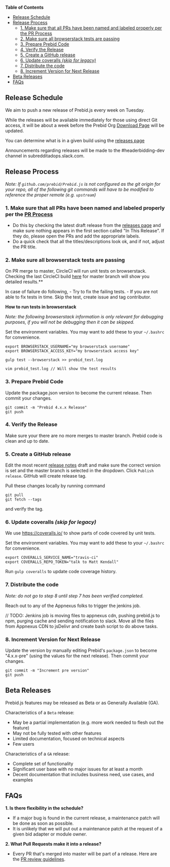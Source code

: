 **Table of Contents**
- [Release Schedule](#release-schedule)
- [Release Process](#release-process)
  - [1. Make sure that all PRs have been named and labeled properly per the PR Process](#1-make-sure-that-all-prs-have-been-named-and-labeled-properly-per-the-pr-process)
  - [2. Make sure all browserstack tests are passing](#2-make-sure-all-browserstack-tests-are-passing)
  - [3. Prepare Prebid Code](#3-prepare-prebid-code)
  - [4. Verify the Release](#4-verify-the-release)
  - [5. Create a GitHub release](#5-create-a-github-release)
  - [6. Update coveralls _(skip for legacy)_](#6-update-coveralls-skip-for-legacy)
  - [7. Distribute the code](#7-distribute-the-code)
  - [8. Increment Version for Next Release](#8-increment-version-for-next-release)
- [Beta Releases](#beta-releases)
- [FAQs](#faqs)

## Release Schedule

We aim to push a new release of Prebid.js every week on Tuesday.

While the releases will be available immediately for those using direct Git access,
it will be about a week before the Prebid Org [Download Page](http://prebid.org/download.html) will be updated.

You can determine what is in a given build using the [releases page](https://github.com/prebid/Prebid.js/releases)

Announcements regarding releases will be made to the #headerbidding-dev channel in subredditadops.slack.com.

## Release Process

_Note: If `github.com/prebid/Prebid.js` is not configured as the git origin for your repo, all of the following git commands will have to be modified to reference the proper remote (e.g. `upstream`)_

### 1. Make sure that all PRs have been named and labeled properly per the [PR Process](https://github.com/prebid/Prebid.js/blob/master/PR_REVIEW.md#general-pr-review-process)
   * Do this by checking the latest draft release from the [releases page](https://github.com/prebid/Prebid.js/releases) and make sure nothing appears in the first section called "In This Release". If they do, please open the PRs and add the appropriate labels.
   * Do a quick check that all the titles/descriptions look ok, and if not, adjust the PR title.

### 2. Make sure all browserstack tests are passing

   On PR merge to master, CircleCI will run unit tests on browserstack. Checking the last CircleCI build [here](https://circleci.com/gh/prebid/Prebid.js) for master branch will show you detailed results.**

   In case of failure do following,
     - Try to fix the failing tests.
     - If you are not able to fix tests in time. Skip the test, create issue and tag contributor.

   **How to run tests in browserstack**

   _Note: the following browserstack information is only relevant for debugging purposes, if you will not be debugging then it can be skipped._

   Set the environment variables. You may want to add these to your `~/.bashrc` for convenience.

   ```
   export BROWSERSTACK_USERNAME="my browserstack username"
   export BROWSERSTACK_ACCESS_KEY="my browserstack access key"
   ```

   ```
   gulp test --browserstack >> prebid_test.log

   vim prebid_test.log // Will show the test results
   ```


### 3. Prepare Prebid Code

   Update the package.json version to become the current release. Then commit your changes.

   ```
   git commit -m "Prebid 4.x.x Release"
   git push
   ```

### 4. Verify the Release

   Make sure your there are no more merges to master branch. Prebid code is clean and up to date.

### 5. Create a GitHub release

   Edit the most recent [release notes](https://github.com/prebid/Prebid.js/releases) draft and make sure the correct version is set and the master branch is selected in the dropdown. Click `Publish release`. GitHub will create release tag.

   Pull these changes locally by running command
   ```
   git pull
   git fetch --tags
   ```

   and verify the tag.

### 6. Update coveralls _(skip for legacy)_

   We use https://coveralls.io/ to show parts of code covered by unit tests.

   Set the environment variables. You may want to add these to your `~/.bashrc` for convenience.
   ```
   export COVERALLS_SERVICE_NAME="travis-ci"
   export COVERALLS_REPO_TOKEN="talk to Matt Kendall"
   ```

   Run `gulp coveralls` to update code coverage history.

### 7. Distribute the code

   _Note: do not go to step 8 until step 7 has been verified completed._

   Reach out to any of the Appnexus folks to trigger the jenkins job.

   // TODO:
   Jenkins job is moving files to appnexus cdn, pushing prebid.js to npm, purging cache and sending notification to slack.
   Move all the files from Appnexus CDN to jsDelivr and create bash script to do above tasks.

### 8. Increment Version for Next Release

   Update the version by manually editing Prebid's `package.json` to become "4.x.x-pre" (using the values for the next release). Then commit your changes.
   ```
   git commit -m "Increment pre version"
   git push
   ```

## Beta Releases

Prebid.js features may be released as Beta or as Generally Available (GA).

Characteristics of a `Beta` release:
- May be a partial implementation (e.g. more work needed to flesh out the feature)
- May not be fully tested with other features
- Limited documentation, focused on technical aspects
- Few users

Characteristics of a `GA` release:
- Complete set of functionality
- Significant user base with no major issues for at least a month
- Decent documentation that includes business need, use cases, and examples


## FAQs

**1. Is there flexibility in the schedule?**
* If a major bug is found in the current release, a maintenance patch will be done as soon as possible.
* It is unlikely that we will put out a maintenance patch at the request of a given bid adapter or module owner.

**2. What Pull Requests make it into a release?**
* Every PR that's merged into master will be part of a release. Here are the [PR review guidelines](https://github.com/prebid/Prebid.js/blob/master/PR_REVIEW.md).
